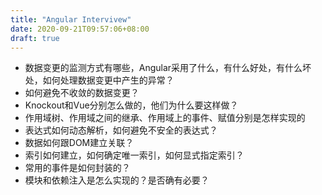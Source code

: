 ```yaml
---
title: "Angular Intervivew"
date: 2020-09-21T09:57:06+08:00
draft: true
---
```


- 数据变更的监测方式有哪些，Angular采用了什么，有什么好处，有什么坏处，如何处理数据变更中产生的异常？
- 如何避免不收敛的数据变更？
- Knockout和Vue分别怎么做的，他们为什么要这样做？
- 作用域树、作用域之间的继承、作用域上的事件、赋值分别是怎样实现的
- 表达式如何动态解析，如何避免不安全的表达式？
- 数据如何跟DOM建立关联？
- 索引如何建立，如何确定唯一索引，如何显式指定索引？
- 常用的事件是如何封装的？
- 模块和依赖注入是怎么实现的？是否确有必要？

